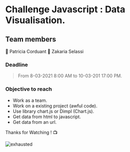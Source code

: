 # Challenge Javascript : Data Visualisation.

## Team members
:woman: Patricia Corduant
:man: Zakaria Selassi

### Deadline

> From 8-03-2021 8:00 AM to 10-03-201 17:00 PM.

### Objective to reach

- Work as a team.
- Work on a existing project (awful code).
- Use library chart.js or Dimpl (Chart.js).
- Get data from html to javascript.
- Get data from an url.


Thanks for Watching ! :tv:

![exhausted](https://media.giphy.com/media/3o6ZtaiPZNzrmRQ6YM/giphy.gif)